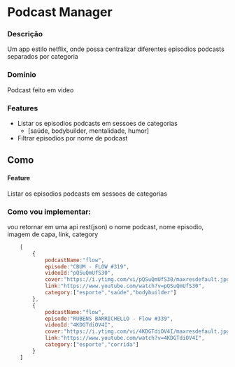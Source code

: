 # Podcast Manager

### Descrição
Um app estilo netflix, onde possa centralizar diferentes episodios podcasts separados por categoria

### Domínio
Podcast feito em video

### Features
- Listar os episodios podcasts em sessoes de categorias
    - [saúde, bodybuilder, mentalidade, humor]
- Filtrar episodios por nome de podcast

## Como

#### Feature
Listar os episodios podcasts em sessoes de categorias

### Como vou implementar:
vou retornar em uma api rest(json) o nome podcast, nome episodio, imagem de capa, link, category

```js
    [
        {
            podcastName:"flow",
            episode:"CBUM - FLOW #319",
            videoId:"pQSuQmUfS30",
            cover:"https://i.ytimg.com/vi/pQSuQmUfS30/maxresdefault.jpg",
            link:"https://www.youtube.com/watch?v=pQSuQmUfS30",
            category:["esporte","saúde","bodybuilder"]
        },
        {
            podcastName:"flow",
            episode:"RUBENS BARRICHELLO - Flow #339",
            videoId:"4KDGTdiOV4I",
            cover:"https://i.ytimg.com/vi/4KDGTdiOV4I/maxresdefault.jpg",
            link:"https://www.youtube.com/watch?v=4KDGTdiOV4I",
            category:["esporte","corrida"]
        }
    ]
```